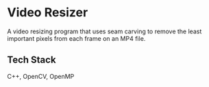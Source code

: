 # Video Resizer

A video resizing program that uses seam carving to remove the least important pixels from each frame on an MP4 file.

## Tech Stack

C++, OpenCV, OpenMP
